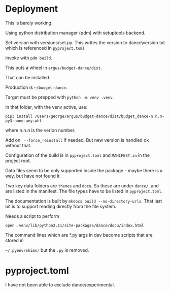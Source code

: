 # Deployment

This is barely working.

Using python distribution manager (pdm) with setuptools backend.

Set version with versions/set.py.  This writes the version to dance\version.txt which is referenced in `pyproject.toml`

Invoke with `pdm build`.

This puts a wheel in `argus/budget-dance/dist`.

That can be installed.  

Production is `~/budget-dance`.

Target must be prepped with `python -m venv .venv`.

In that folder, with the venv active, use:

`pip3 install /Users/george/argus/budget-dance/dist/budget_dance-n.n.n-py3-none-any.whl`

where n.n.n is the verion number.

Add on ` --force_reinstall` if needed.  But new version is handled ok without that.

Configuration of the build is in `pyproject.toml` and `MANIFEST.in` in the project root. 

Data files seem to be only supported inside the package - maybe there is a way, but have not found it.

Two key data folders are `themes` and `docu`.  So these are under `dance/`, and are listed in the manifest.  The file types have to be listed in `pyproject.toml`.

The documentation is built by `mkdocs build --no-directory-urls`.  That last bit is to support reading directly from the file system.

Needs a script to perform

`open .venv/lib/python3.11/site-packages/dance/docu/index.html`

The command lines which are *.py args in dev become scripts that are stored in

`~/.pyenv/shims/` but the `.py` is removed.

# pyproject.toml

I have not been able to exclude dance/experimental.




